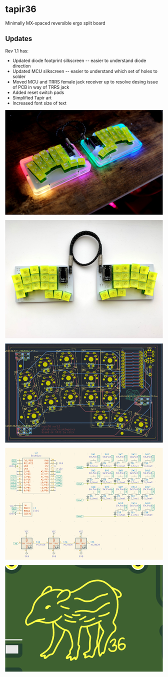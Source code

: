 # tapir36
Minimally MX-spaced reversible ergo split board

## Updates
Rev 1.1 has: 
* Updated diode footprint silkscreen -- easier to understand diode direction
* Updated MCU silkscreen -- easier to understand which set of holes to solder
* Moved MCU and TRRS female jack receiver up to resolve desing issue of PCB in way of TRRS jack
* Added reset switch pads
* Simplified Tapir art 
* Increased font size of text

![](https://raw.githubusercontent.com/madebyperce/tapir36/main/v1.1/photos/image0.jpg)

![](https://raw.githubusercontent.com/madebyperce/tapir36/main/v1.1/photos/photo.jpg)
 
![](https://raw.githubusercontent.com/madebyperce/tapir36/main/v1.1/photos/pcb.png)

![](https://raw.githubusercontent.com/madebyperce/tapir36/main/v1.0/photos/schematic.PNG)

![](https://raw.githubusercontent.com/madebyperce/tapir36/main/v1.1/photos/soldermaskart.png)
